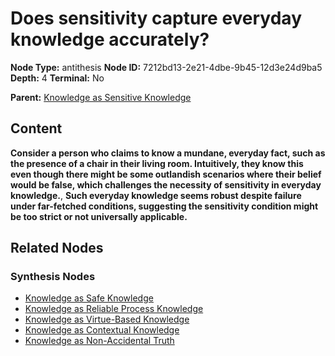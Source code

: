 # Does sensitivity capture everyday knowledge accurately?

**Node Type:** antithesis
**Node ID:** 7212bd13-2e21-4dbe-9b45-12d3e24d9ba5
**Depth:** 4
**Terminal:** No

**Parent:** [Knowledge as Sensitive Knowledge](knowledge-as-sensitive-knowledge-synthesis-1b6887db-1b6b-49f0-a2f6-10d280c47ea6.md)

## Content

**Consider a person who claims to know a mundane, everyday fact, such as the presence of a chair in their living room. Intuitively, they know this even though there might be some outlandish scenarios where their belief would be false, which challenges the necessity of sensitivity in everyday knowledge.**, **Such everyday knowledge seems robust despite failure under far-fetched conditions, suggesting the sensitivity condition might be too strict or not universally applicable.**

## Related Nodes

### Synthesis Nodes

- [Knowledge as Safe Knowledge](knowledge-as-safe-knowledge-synthesis-a6612719-c76c-4876-9758-3317f4008fae.md)
- [Knowledge as Reliable Process Knowledge](knowledge-as-reliable-process-knowledge-synthesis-b544d55e-de04-4d7f-9fe3-65414057044b.md)
- [Knowledge as Virtue-Based Knowledge](knowledge-as-virtue-based-knowledge-synthesis-80acbb05-204f-42d3-863d-cd46a251ec02.md)
- [Knowledge as Contextual Knowledge](knowledge-as-contextual-knowledge-synthesis-29496074-e584-4736-a2cd-b511568bc58e.md)
- [Knowledge as Non-Accidental Truth](knowledge-as-non-accidental-truth-synthesis-c40d2591-ec5d-43e3-8ace-1943bf502841.md)
